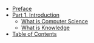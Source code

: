 - [Preface](/)
- [Part 1. Introduction]()
  - [What is Computer Science](/part/1/section/1)
  - [What is Knowledge](/part/1/section/2-knowledge)
- [Table of Contents](/table-of-contents/index)
